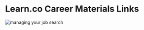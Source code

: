 # Learn.co Career Materials Links

![ managing your job search](https://github.com/learn-co-curriculum/careers-managing-your-job-search) 
